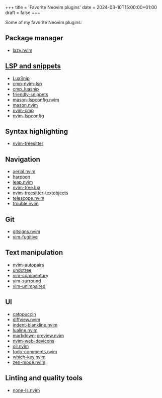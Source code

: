 +++
title = 'Favorite Neovim plugins'
date = 2024-03-10T15:00:00+01:00
draft = false
+++

Some of my favorite Neovim plugins:

## Package manager

- [lazy.nvim](https://github.com/folke/lazy.nvim)

## [LSP and snippets](https://github.com/neovim/nvim-lspconfig)

- [LuaSnip](https://github.com/L3MON4D3/LuaSnip)
- [cmp-nvim-lsp](https://github.com/sar/cmp-lsp.nvim)
- [cmp_luasnip](https://github.com/saadparwaiz1/cmp_luasnip)
- [friendly-snippets](https://github.com/rafamadriz/friendly-snippets)
- [mason-lspconfig.nvim](https://github.com/williamboman/mason-lspconfig.nvim)
- [mason.nvim](https://github.com/williamboman/mason.nvim)
- [nvim-cmp](https://github.com/hrsh7th/nvim-cmp)
- [nvim-lspconfig](https://github.com/neovim/nvim-lspconfig)

## Syntax highlighting

- [nvim-treesitter](https://github.com/nvim-treesitter/nvim-treesitter)

## Navigation

- [aerial.nvim](https://github.com/stevearc/aerial.nvim)
- [harpoon](https://github.com/ThePrimeagen/harpoon)
- [leap.nvim](https://github.com/lukas-reineke/indent-blankline.nvim)
- [nvim-tree.lua](https://github.com/nvim-tree/nvim-tree.lua)
- [nvim-treesitter-textobjects](https://github.com/nvim-treesitter/nvim-treesitter-textobjects)
- [telescope.nvim](https://github.com/nvim-telescope/telescope.nvim)
- [trouble.nvim](https://github.com/folke/trouble.nvim)

## Git

- [gitsigns.nvim](https://github.com/lewis6991/gitsigns.nvim)
- [vim-fugitive](https://github.com/tpope/vim-fugitive)

## Text manipulation

- [nvim-autopairs](https://github.com/windwp/nvim-autopairs)
- [undotree](https://github.com/mbbill/undotree)
- [vim-commentary](https://github.com/tpope/vim-commentary)
- [vim-surround](https://github.com/tpope/vim-surround)
- [vim-unimpaired](https://github.com/tpope/vim-unimpaired)

## UI

- [catppuccin](https://github.com/catppuccin/nvim)
- [diffview.nvim](https://github.com/sindrets/diffview.nvim)
- [indent-blankline.nvim](https://github.com/lukas-reineke/indent-blankline.nvim)
- [lualine.nvim](https://github.com/nvim-lualine/lualine.nvim)
- [markdown-preview.nvim](https://github.com/iamcco/markdown-preview.nvim)
- [nvim-web-devicons](https://github.com/nvim-tree/nvim-web-devicons)
- [oil.nvim](https://github.com/stevearc/oil.nvim)
- [todo-comments.nvim](https://github.com/folke/todo-comments.nvim)
- [which-key.nvim](https://github.com/folke/which-key.nvim)
- [zen-mode.nvim](https://github.com/folke/zen-mode.nvim)

## Linting and quality tools

- [none-ls.nvim](https://github.com/nvimtools/none-ls.nvim)
